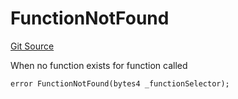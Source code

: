# FunctionNotFound
[Git Source](https://github.com/thrackle-io/tron/blob/3cbe4e765eb8a4f99ff305a3831acec21bbc5481/src/client/token/handler/diamond/HandlerDiamond.sol)

When no function exists for function called


```solidity
error FunctionNotFound(bytes4 _functionSelector);
```

